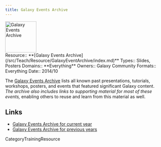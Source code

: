 ```yaml
---
title: Galaxy Events Archive
---
```

<div class='center'>
<a href='/src/Events/index.md#past_events'><img src="/src/Images/Logos/galaxyLogoTrimmed.png" alt="Galaxy Events Archive" height="100" /></a>
</div>





<div class='deploymentbox'>
 Resource:: **[Galaxy Events Archive](/src/Teach/Resource/GalaxyEventArchive/index.md)**
 Types:: Slides, Posters
 Domains:: **Everything** 
 Owners:: Galaxy Community
 Formats:: Everything  
 Date:: 2014/10 
</div>

The [Galaxy Events Archive](/src/Events/index.md#past_events) lists all known past presentations, tutorials, workshops, posters, and events that featured significant Galaxy content.  *The archive also includes links to supporting material for most of these events,* enabling others to reuse and learn from this material as well.  


## Links

* [Galaxy Events Archive for current year](/src/Events/index.md#past_events)
* [Galaxy Events Archive for previous years](/src/Events/Archive/index.md)

CategoryTrainingResource
